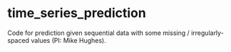 # time_series_prediction
Code for prediction given sequential data with some missing / irregularly-spaced values (PI: Mike Hughes).
